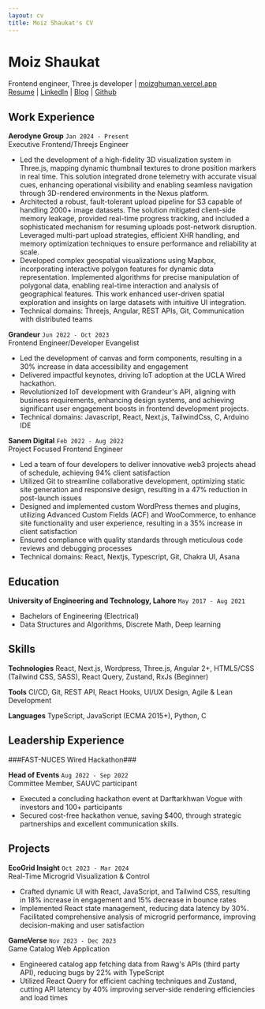 ```yaml
---
layout: cv
title: Moiz Shaukat's CV
---
```

# Moiz Shaukat

<div id="contacts">
    <a id="personal-contacts">Frontend engineer, Three.js developer</a>
    | <a href="https://moizghuman.vercel.app">moizghuman.vercel.app</a>
</div>

<div id="webaddress">
<a href="https://moizghuman.gihtub.io/markdown-cv">Resume</a>
| <a href="https://www.linkedin.com/in/moiz-shaukat-7ba6991ab/">LinkedIn</a>
| <a href="https://moizghuman.vercel.app/blogs">Blog</a>
| <a href="https://github.com/moizghumann">Github</a>
</div>

Work Experience
---------------

**Aerodyne Group** `Jan 2024 - Present`  
Executive Frontend/Threejs Engineer

*   Led the development of a high-fidelity 3D visualization system in Three.js, mapping dynamic thumbnail textures to drone position markers in real time. This solution integrated drone telemetry with accurate visual cues, enhancing operational visibility and enabling seamless navigation through 3D-rendered environments in the Nexus platform.
*   Architected a robust, fault-tolerant upload pipeline for S3 capable of handling 2000+ image datasets. The solution mitigated client-side memory leakage, provided real-time progress tracking, and included a sophisticated mechanism for resuming uploads post-network disruption. Leveraged multi-part upload strategies, efficient XHR handling, and memory optimization techniques to ensure performance and reliability at scale.
*   Developed complex geospatial visualizations using Mapbox, incorporating interactive polygon features for dynamic data representation. Implemented algorithms for precise manipulation of polygonal data, enabling real-time interaction and analysis of geographical features. This work enhanced user-driven spatial exploration and insights on large datasets with intuitive UI integration.
*   Technical domains: Threejs, Angular, REST APIs, Git, Communication with distributed teams

**Grandeur** `Jun 2022 - Oct 2023`  
Frontend Engineer/Developer Evangelist

*   Led the development of canvas and form components, resulting in a 30% increase in data accessibility and engagement
*   Delivered impactful keynotes, driving IoT adoption at the UCLA Wired hackathon.
*   Revolutionized IoT development with Grandeur's API, aligning with business requirements, enhancing design systems, and achieving significant user engagement boosts in frontend development projects.
*   Technical domains: Javascript, React, Next.js, TailwindCss, C, Arduino IDE

**Sanem Digital** `Feb 2022 - Aug 2022`  
Project Focused Frontend Engineer

*   Led a team of four developers to deliver innovative web3 projects ahead of schedule, achieving 94% client satisfaction
*   Utilized Git to streamline collaborative development, optimizing static site generation and responsive design, resulting in a 47% reduction in post-launch issues
*   Designed and implemented custom WordPress themes and plugins, utilizing Advanced Custom Fields (ACF) and WooCommerce, to enhance site functionality and user experience, resulting in a 35% increase in client satisfaction
*   Ensured compliance with quality standards through meticulous code reviews and debugging processes
*   Technical domains: React, Nextjs, Typescript, Git, Chakra UI, Asana
  

Education
---------

**University of Engineering and Technology, Lahore** `May 2017 - Aug 2021`

*   Bachelors of Engineering (Electrical)
*   Data Structures and Algorithms, Discrete Math, Deep learning


Skills
--------

**Technologies** React, Next.js, Wordpress, Three.js, Angular 2+, HTML5/CSS (Tailwind CSS, SASS), React Query, Zustand, RxJs (Beginner)

**Tools** CI/CD, Git, REST API, React Hooks, UI/UX Design, Agile & Lean Development

**Languages** TypeScript, JavaScript (ECMA 2015+), Python, C


Leadership Experience
----------
###FAST-NUCES Wired Hackathon###

**Head of Events** `Aug 2022 - Sep 2022`  
Committee Member, SAUVC participant

*   Executed a concluding hackathon event at Darftarkhwan Vogue with investors and 100+ participants
*   Secured cost-free hackathon venue, saving $400, through strategic partnerships and excellent communication skills.


Projects
-----------------

**EcoGrid Insight** `Oct 2023 - Mar 2024`  
Real-Time Microgrid Visualization & Control

*   Crafted dynamic UI with React, JavaScript, and Tailwind CSS, resulting in 18% increase in engagement and 15% decrease in
bounce rates
*   Implemented React state management, reducing data latency by 30%. Facilitated comprehensive analysis of microgrid performance, improving decision-making and user satisfaction

**GameVerse** `Nov 2023 - Dec 2023`  
Game Catalog Web Application

*   Engineered catalog app fetching data from Rawg's APIs (third party API), reducing bugs by 22% with TypeScript
*   Utilized React Query for efficient caching techniques and Zustand, cutting API latency by 40% improving server-side rendering efficiencies and load times



<!-- ### Footer

Last updated: May 2013 -->


